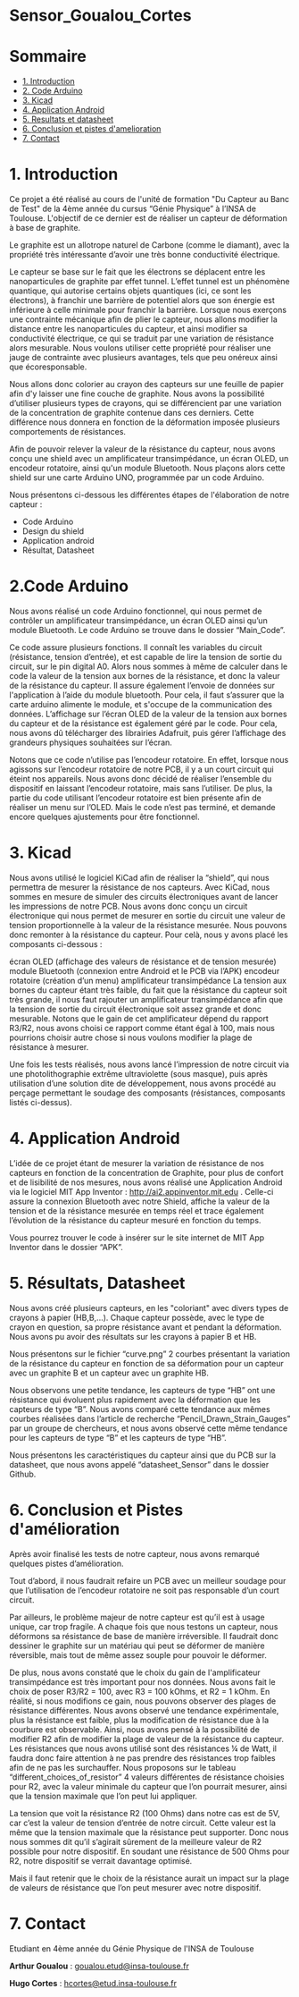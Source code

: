 # Sensor_Goualou_Cortes

# Sommaire

<!-- TOC depthFrom:2 -->
  - [1. Introduction](#1-Introduction)
  - [2. Code Arduino](#2-Code-Arduino)
  - [3. Kicad](#3-kicad)
  - [4. Application Android](#4-Application-Android)
  - [5. Resultats et datasheet](#5-Resultats-et-datasheet)
  - [6. Conclusion et pistes d'amelioration](#5-Conclusion-et-pistes-d'amelioration)
  - [7. Contact](#7-Contact)
<!-- /TOC -->

# 1. Introduction
Ce projet a été réalisé au cours de l'unité de formation "Du Capteur au Banc de Test" de la 4ème année du cursus “Génie Physique” à l’INSA de Toulouse.  L'objectif de ce dernier est de réaliser un capteur de déformation à base de graphite. 

Le graphite est un allotrope naturel de Carbone (comme le diamant), avec la propriété très  intéressante d’avoir une très bonne conductivité électrique.

Le capteur se base sur le fait que les électrons se déplacent entre les nanoparticules de graphite par effet tunnel. L’effet tunnel est un phénomène quantique, qui autorise certains objets quantiques (ici, ce sont les électrons), à franchir une barrière de potentiel alors que son énergie est inférieure à celle minimale pour franchir la barrière.
Lorsque nous exerçons une contrainte mécanique afin de plier le capteur, nous allons modifier la distance entre les nanoparticules du capteur, et ainsi modifier sa conductivité électrique, ce qui se traduit par une variation de résistance alors mesurable. Nous voulons utiliser cette propriété pour réaliser une jauge de contrainte avec plusieurs avantages, tels que peu onéreux ainsi que écoresponsable.

Nous allons donc colorier au crayon des capteurs sur une feuille de papier afin d'y laisser une fine couche de graphite. Nous avons la possibilité d’utiliser plusieurs types de crayons, qui se différencient par une variation de la concentration de graphite contenue dans ces derniers. Cette différence nous donnera en fonction de la déformation imposée plusieurs comportements de résistances.  

Afin de pouvoir relever la valeur de la résistance du capteur, nous avons conçu une shield avec un amplificateur transimpédance, un écran OLED, un encodeur rotatoire, ainsi qu'un module Bluetooth. Nous plaçons alors cette shield sur une carte Arduino UNO, programmée par un code Arduino.

Nous présentons ci-dessous les différentes étapes de l'élaboration de notre capteur :
- Code Arduino
- Design du shield
- Application android
- Résultat, Datasheet

# 2.Code Arduino
Nous avons réalisé un code Arduino fonctionnel, qui nous permet de contrôler un amplificateur transimpédance, un écran OLED ainsi qu’un module Bluetooth. Le code Arduino se trouve dans le dossier “Main_Code”.

Ce code assure plusieurs fonctions.
Il connaît les variables du circuit (résistance, tension d’entrée), et est capable de lire la tension de sortie du circuit, sur le pin digital A0. Alors nous sommes à même de calculer dans le code la valeur de la tension aux bornes de la résistance, et donc la valeur de la résistance du capteur.
Il assure également l’envoie de données sur l'application à l’aide du module bluetooth. Pour cela, il faut s’assurer que la carte arduino alimente le module,  et s'occupe de la communication des données.
L’affichage sur l’écran OLED de la valeur de la tension aux bornes du capteur et de la résistance est également géré par le code. Pour cela, nous avons dû télécharger des librairies Adafruit, puis gérer l’affichage des grandeurs physiques souhaitées sur l’écran.


Notons que ce code n’utilise pas l’encodeur rotatoire. En effet, lorsque nous agissons sur l’encodeur rotatoire de notre PCB, il y a un court circuit qui éteint nos appareils. Nous avons donc décidé de réaliser l’ensemble du dispositif en laissant l’encodeur rotatoire, mais sans l’utiliser.
De plus, la partie du code utilisant l’encodeur rotatoire est bien présente afin de réaliser un menu sur l’OLED. Mais le code n’est pas terminé, et demande encore quelques ajustements pour être fonctionnel.


# 3. Kicad
Nous avons utilisé le logiciel KiCad afin de réaliser la “shield”, qui nous permettra de mesurer la résistance de nos capteurs. Avec KiCad, nous sommes en mesure de simuler des circuits électroniques avant de lancer les impressions de notre PCB. 
Nous avons donc conçu un circuit électronique qui nous permet de mesurer en sortie du circuit une valeur de tension proportionnelle à la valeur de la résistance mesurée. Nous pouvons donc remonter à la résistance du capteur. Pour celà, nous y avons placé les composants ci-dessous : 

écran OLED (affichage des valeurs de résistance et de tension mesurée)
module Bluetooth (connexion entre Android et le PCB via l’APK)
encodeur rotatoire (création d’un menu)
amplificateur transimpédance
La tension aux bornes du capteur étant très faible, du fait que la résistance du capteur soit très grande, il nous faut rajouter un amplificateur transimpédance afin que la tension de sortie du circuit électronique soit assez grande et donc mesurable.
Notons que le gain de cet amplificateur dépend du rapport R3/R2, nous avons choisi ce rapport comme étant égal à 100, mais nous pourrions choisir autre chose si nous voulons modifier la plage de résistance à mesurer.

Une fois les tests réalisés, nous avons lancé l’impression de notre circuit via une photolithographie extrême ultraviolette (sous masque), puis après utilisation d’une solution dite de développement, nous avons procédé au perçage permettant le soudage des composants (résistances, composants listés ci-dessus). 

# 4. Application Android
L’idée de ce projet étant de mesurer la variation de résistance de nos capteurs en fonction de la concentration de Graphite, pour plus de confort et de lisibilité de nos mesures, nous avons réalisé une Application Android via le logiciel MIT App Inventor : http://ai2.appinventor.mit.edu . 
Celle-ci assure la connexion Bluetooth avec notre Shield, affiche la valeur de la tension et de la résistance mesurée en temps réel et trace également l’évolution de la résistance du capteur mesuré en fonction du temps. 

Vous pourrez trouver le code à insérer sur le site internet de MIT App Inventor dans le dossier “APK”.

# 5. Résultats, Datasheet

Nous avons créé plusieurs capteurs, en les "coloriant" avec divers types de crayons à papier (HB,B,...). Chaque capteur possède, avec le type de crayon en question, sa propre résistance avant et pendant la déformation. Nous avons pu avoir des résultats sur les crayons à papier B et HB.

Nous présentons sur le fichier “curve.png” 2 courbes présentant la variation de la résistance du capteur en fonction de sa déformation pour un capteur avec un graphite B et un capteur avec un graphite HB.

Nous observons une petite tendance, les capteurs de type “HB” ont une résistance qui évoluent plus rapidement avec la déformation que les capteurs de type “B”.
Nous avons comparé cette tendance aux mêmes courbes réalisées dans l’article de recherche “Pencil_Drawn_Strain_Gauges” par un groupe de chercheurs, et nous avons observé cette même tendance pour les capteurs de type “B” et les capteurs de type “HB”.

Nous présentons les caractéristiques du capteur ainsi que du PCB sur la datasheet, que nous avons appelé “datasheet_Sensor” dans le dossier Github.

# 6. Conclusion et Pistes d'amélioration

Après avoir finalisé les tests de notre capteur, nous avons remarqué quelques pistes d’amélioration.

Tout d’abord, il nous faudrait refaire un PCB avec un meilleur soudage pour que l’utilisation de l’encodeur rotatoire ne soit pas responsable d’un court circuit. 

Par ailleurs, le problème majeur de notre capteur est qu’il est à usage unique, car trop fragile. A chaque fois que nous testons un capteur, nous déformons sa résistance de base de manière irréversible. Il faudrait donc dessiner le graphite sur un matériau  qui peut se déformer de manière réversible, mais tout de même assez souple pour pouvoir le déformer.

De plus, nous avons constaté que le choix du gain de l'amplificateur transimpédance est très important pour nos données. Nous avons fait le choix de poser R3/R2 = 100, avec R3 = 100 kOhms, et R2 = 1 kOhm. En réalité, si nous modifions ce gain, nous pouvons observer des plages de résistance différentes. Nous avons observé une tendance expérimentale, plus la résistance est faible, plus la modification de résistance due à la courbure est observable. Ainsi, nous avons pensé à la possibilité de modifier R2 afin de modifier la plage de valeur de la résistance du capteur.
Les résistances que nous avons utilisé sont des résistances ¼ de Watt, il faudra donc faire attention à ne pas prendre des résistances trop faibles afin de ne pas les surchauffer. Nous proposons sur le tableau “different_choices_of_resistor” 4 valeurs différentes de résistance choisies pour R2, avec la valeur minimale du capteur que l’on pourrait mesurer, ainsi que la tension maximale que l’on peut lui appliquer.

La tension que voit la résistance R2 (100 Ohms) dans notre cas est de 5V, car c’est la valeur de tension d’entrée de notre circuit. Cette valeur est la même que la tension maximale que la résistance peut supporter. Donc nous nous sommes dit qu’il s’agirait sûrement de la meilleure valeur de R2 possible pour notre dispositif. En soudant une résistance de 500 Ohms pour R2, notre dispositif se verrait davantage optimisé.

Mais il faut retenir que le choix de la résistance aurait un impact sur la plage de valeurs de résistance que l’on peut mesurer avec notre dispositif.

# 7. Contact

Etudiant en 4ème année du Génie Physique de l'INSA de Toulouse

**Arthur Goualou** : goualou.etud@insa-toulouse.fr

**Hugo Cortes** : hcortes@etud.insa-toulouse.fr